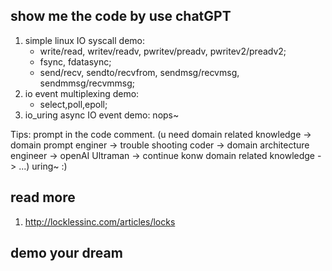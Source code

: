 ## show me the code by use chatGPT
1. simple linux IO syscall demo:
    * write/read, writev/readv, pwritev/preadv, pwritev2/preadv2;
    * fsync, fdatasync;
    * send/recv, sendto/recvfrom, sendmsg/recvmsg, sendmmsg/recvmmsg;
2. io event multiplexing demo:
    * select,poll,epoll;
3. io_uring async IO event demo: nops~

Tips: prompt in the code comment. (u need domain related knowledge -> domain prompt enginer -> trouble shooting coder -> domain architecture engineer -> openAI Ultraman -> continue konw domain related knowledge -> ...) uring~ :)

## read more
1. http://locklessinc.com/articles/locks 

## demo your dream